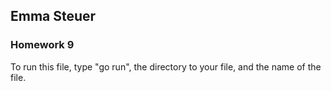 ## Emma Steuer
### Homework 9

To run this file, type "go run", the directory to your file, and the name of the file.